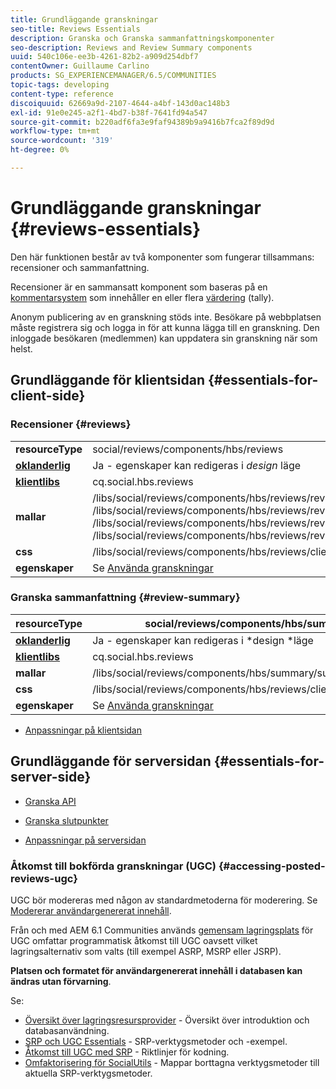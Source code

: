 ```yaml
---
title: Grundläggande granskningar
seo-title: Reviews Essentials
description: Granska och Granska sammanfattningskomponenter
seo-description: Reviews and Review Summary components
uuid: 540c106e-ee3b-4261-82b2-a909d254dbf7
contentOwner: Guillaume Carlino
products: SG_EXPERIENCEMANAGER/6.5/COMMUNITIES
topic-tags: developing
content-type: reference
discoiquuid: 62669a9d-2107-4644-a4bf-143d0ac148b3
exl-id: 91e0e245-a2f1-4bd7-b38f-7641fd94a547
source-git-commit: b220adf6fa3e9faf94389b9a9416b7fca2f89d9d
workflow-type: tm+mt
source-wordcount: '319'
ht-degree: 0%

---
```


# Grundläggande granskningar {#reviews-essentials}

Den här funktionen består av två komponenter som fungerar tillsammans: recensioner och sammanfattning.

Recensioner är en sammansatt komponent som baseras på en [kommentarsystem](essentials-comments.md) som innehåller en eller flera [värdering](rating-basics.md) (tally).

Anonym publicering av en granskning stöds inte. Besökare på webbplatsen måste registrera sig och logga in för att kunna lägga till en granskning. Den inloggade besökaren (medlemmen) kan uppdatera sin granskning när som helst.

## Grundläggande för klientsidan {#essentials-for-client-side}

### Recensioner {#reviews}

<table>
 <tbody>
  <tr>
   <td> <strong>resourceType</strong></td>
   <td>social/reviews/components/hbs/reviews</td>
  </tr>
  <tr>
   <td> <a href="scf.md#add-or-include-a-communities-component"><strong>oklanderlig</strong></a></td>
   <td>Ja - egenskaper kan redigeras i <i>design </i>läge</td>
  </tr>
  <tr>
   <td> <a href="client-customize.md#clientlibs-for-scf"><strong>klientlibs</strong></a></td>
   <td>cq.social.hbs.reviews</td>
  </tr>
  <tr>
   <td> <strong>mallar</strong></td>
   <td> /libs/social/reviews/components/hbs/reviews/reviews.hbs<br /> /libs/social/reviews/components/hbs/reviews/review/review.hbs<br /> /libs/social/reviews/components/hbs/reviews/review/status.hbs<br /> /libs/social/reviews/components/hbs/reviews/review/toolbar.hbs</td>
  </tr>
  <tr>
   <td> <strong>css</strong></td>
   <td> /libs/social/reviews/components/hbs/reviews/clientlibs/review.css</td>
  </tr>
  <tr>
   <td><strong>egenskaper</strong></td>
   <td>Se <a href="reviews.md">Använda granskningar</a></td>
  </tr>
 </tbody>
</table>

### Granska sammanfattning {#review-summary}

| **resourceType** | social/reviews/components/hbs/summary |
|---|---|
| [**oklanderlig**](scf.md#add-or-include-a-communities-component) | Ja - egenskaper kan redigeras i *design *läge |
| [**klientlibs**](client-customize.md#clientlibs-for-scf) | cq.social.hbs.reviews |
| **mallar** | /libs/social/reviews/components/hbs/summary/summary.hbs |
| **css** | /libs/social/reviews/components/hbs/reviews/clientlibs/review.css |
| **egenskaper** | Se [Använda granskningar](reviews.md) |

* [Anpassningar på klientsidan](client-customize.md)

## Grundläggande för serversidan {#essentials-for-server-side}

* [Granska API](https://helpx.adobe.com/experience-manager/6-5/sites/developing/using/reference-materials/javadoc/com/adobe/cq/social/review/client/api/package-summary.html)

* [Granska slutpunkter](https://helpx.adobe.com/experience-manager/6-5/sites/developing/using/reference-materials/javadoc/com/adobe/cq/social/review/client/endpoints/package-summary.html)

* [Anpassningar på serversidan](server-customize.md)

### Åtkomst till bokförda granskningar (UGC) {#accessing-posted-reviews-ugc}

UGC bör modereras med någon av standardmetoderna för moderering.
Se [Modererar användargenererat innehåll](moderate-ugc.md).

Från och med AEM 6.1 Communities används [gemensam lagringsplats](working-with-srp.md) för UGC omfattar programmatisk åtkomst till UGC oavsett vilket lagringsalternativ som valts (till exempel ASRP, MSRP eller JSRP).

**Platsen och formatet för användargenererat innehåll i databasen kan ändras utan förvarning**.

Se:

* [Översikt över lagringsresursprovider](srp.md) - Översikt över introduktion och databasanvändning.
* [SRP och UGC Essentials](srp-and-ugc.md) - SRP-verktygsmetoder och -exempel.
* [Åtkomst till UGC med SRP](accessing-ugc-with-srp.md) - Riktlinjer för kodning.
* [Omfaktorisering för SocialUtils](socialutils.md) - Mappar borttagna verktygsmetoder till aktuella SRP-verktygsmetoder.
